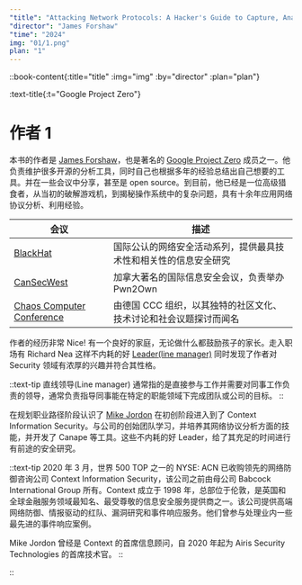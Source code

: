 ```yaml
---
"title": "Attacking Network Protocols: A Hacker's Guide to Capture, Analysis, and Exploitation"
"director": "James Forshaw"
"time": "2024"
img: "01/1.png"
plan: "1"
---
```


::book-content{:title="title" :img="img" :by="director" :plan="plan"}

:text-title{:t="Google Project Zero"}
# 作者 1

本书的作者是 [James Forshaw](https://github.com/tyranid)，也是著名的 [Google Project Zero](https://googleprojectzero.blogspot.com/) 成员之一。他负责维护很多开源的分析工具，同时自己也根据多年的经验总结出自己想要的工具。并在一些会议中分享，甚至是 open source。到目前，他已经是一位高级猎食者，从当初的破解游戏机，到揭秘操作系统中的复杂问题，具有十余年应用网络协议分析、利用经验。

| 会议 | 描述 |
| --- | --- |
| [BlackHat](https://www.blackhat.com/) | 国际公认的网络安全活动系列，提供最具技术性和相关性的信息安全研究 |
| [CanSecWest](https://www.secwest.net/) | 加拿大著名的国际信息安全会议，负责举办 Pwn2Own | 
| [Chaos Computer Conference](https://events.ccc.de/) | 由德国 CCC 组织，以其独特的社区文化、技术讨论和社会议题探讨而闻名 |

作者的经历非常 Nice! 有一个良好的家庭，无论做什么都鼓励孩子的家长。走入职场有 Richard Nea 这样不内耗的好 [Leader(line manager)](https://en.wikipedia.org/wiki/Line_management) 同时发现了作者对 Security 领域有浓厚的兴趣并符合其性格。

::text-tip
直线领导(Line manager) 通常指的是直接参与工作并需要对同事工作负责的领导，通常负责指导同事能在特定的职能领域下完成团队或公司的目标。
::

在规划职业路径阶段认识了 [Mike Jordon](https://www.linkedin.com/in/mike-jordon-72193719/) 在初创阶段进入到了 Context Information Security。与公司的创始团队学习，并培养其网络协议分析方面的技能，并开发了 Canape 等工具。这些不内耗的好 Leader，给了其充足的时间进行有前途的安全研究。

::text-tip
2020 年 3 月，世界 500 TOP 之一的 NYSE: ACN 已收购领先的网络防御咨询公司 Context Information Security，该公司之前由母公司 Babcock International Group 所有。Context 成立于 1998 年，总部位于伦敦，是英国和全球金融服务领域最知名、最受尊敬的信息安全服务提供商之一。该公司提供高端网络防御、情报驱动的红队、漏洞研究和事件响应服务。他们曾参与处理业内一些最先进的事件响应案例。

Mike Jordon 曾经是 Context 的首席信息顾问，自 2020 年起为 Airis Security Technologies 的首席技术官。
::


::
